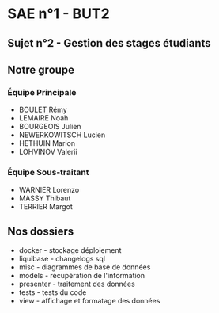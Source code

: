 # SAE n°1 - BUT2

## Sujet n°2 - Gestion des stages étudiants

## Notre groupe 
### Équipe Principale
- BOULET Rémy
- LEMAIRE Noah
- BOURGEOIS Julien
- NEWERKOWITSCH Lucien
- HETHUIN Marion 
- LOHVINOV Valerii

### Équipe Sous-traitant
- WARNIER Lorenzo 
- MASSY Thibaut
- TERRIER Margot

## Nos dossiers
- docker - stockage déploiement
- liquibase - changelogs sql
- misc - diagrammes de base de données
- models - récupération de l'information
- presenter - traitement des données
- tests - tests du code
- view - affichage et formatage des données
